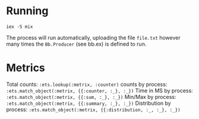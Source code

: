 # Running

`iex -S mix`

The process will run automatically, uploading the file `file.txt` however many
times the `Bb.Producer` (see bb.ex) is defined to run.

# Metrics

Total counts: `:ets.lookup(:metrix, :counter)`
counts by process: `:ets.match_object(:metrix, {{:counter, :_}, :_})`
Time in MS by process: `:ets.match_object(:metrix, {{:sum, :_}, :_})`
Min/Max by process: `:ets.match_object(:metrix, {{:summary, :_}, :_})`
Distribution by process: `:ets.match_object(:metrix, {{:distribution, :_, :_}, :_})`
